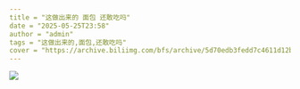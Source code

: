 ```yaml
---
title = "这做出来的 面包 还敢吃吗"
date = "2025-05-25T23:58"
author = "admin"
tags = "这做出来的,面包,还敢吃吗"
cover = "https://archive.biliimg.com/bfs/archive/5d70edb3fedd7c4611d12bb768fbf6898efec24e.jpg"
---
```


![](https://archive.biliimg.com/bfs/archive/5d70edb3fedd7c4611d12bb768fbf6898efec24e.jpg)